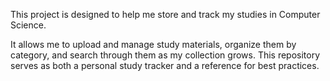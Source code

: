 This project is designed to help me store and track my studies in Computer Science.

It allows me to upload and manage study materials, organize them by category, and search through them as my collection grows. This repository serves as both a personal study tracker and a reference for best practices.
